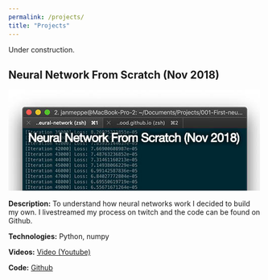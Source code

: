 ```yaml
---
permalink: /projects/
title: "Projects"
---
```


Under construction. 


## Neural Network From Scratch (Nov 2018) 

<img src="/assets/teasers/project-neural-network.jpg">

**Description:** To understand how neural networks work I decided to build my own. I livestreamed my process on twitch and the code can be found on Github. 

**Technologies:** Python, numpy

**Videos:** [Video (Youtube)](https://youtu.be/QFqBZuiHYk0?t=1064) 

**Code:** [Github]()
